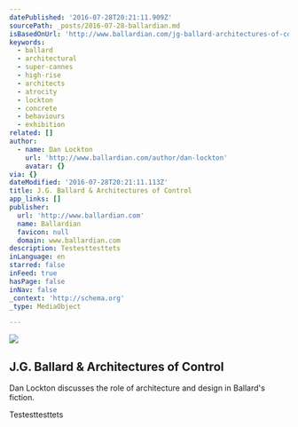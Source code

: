 ```yaml
---
datePublished: '2016-07-28T20:21:11.909Z'
sourcePath: _posts/2016-07-28-ballardian.md
isBasedOnUrl: 'http://www.ballardian.com/jg-ballard-architectures-of-control'
keywords:
  - ballard
  - architectural
  - super-cannes
  - high-rise
  - architects
  - atrocity
  - lockton
  - concrete
  - behaviours
  - exhibition
related: []
author:
  - name: Dan Lockton
    url: 'http://www.ballardian.com/author/dan-lockton'
    avatar: {}
via: {}
dateModified: '2016-07-28T20:21:11.113Z'
title: J.G. Ballard & Architectures of Control
app_links: []
publisher:
  url: 'http://www.ballardian.com'
  name: Ballardian
  favicon: null
  domain: www.ballardian.com
description: Testesttesttets
inLanguage: en
starred: false
inFeed: true
hasPage: false
inNav: false
_context: 'http://schema.org'
_type: MediaObject

---
```

<article style=""><img src="https://imgflo.herokuapp.com/graph/vahj1ThiexotieMo/82348975be6d9bb4a3416312b5fe8653/noop.jpg?input=http%3A%2F%2Fwww.ballardian.com%2Fimages%2Fwah_goldfinger.jpg" /><h1>J.G. Ballard &amp; Architectures of Control</h1><p>Dan Lockton discusses the role of architecture and design in Ballard's fiction. </p></article>

Testesttesttets